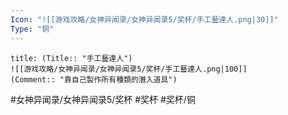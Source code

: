 ```yaml
---
Icon: "![[游戏攻略/女神异闻录/女神异闻录5/奖杯/手工藝達人.png|30]]"
Type: "铜"
---
```

```ad-common-bronze-trophy
title: (Title:: "手工藝達人")
![[游戏攻略/女神异闻录/女神异闻录5/奖杯/手工藝達人.png|100]]
(Comment:: "靠自己製作所有種類的潛入道具")
```

#女神异闻录/女神异闻录5/奖杯 #奖杯 #奖杯/铜

